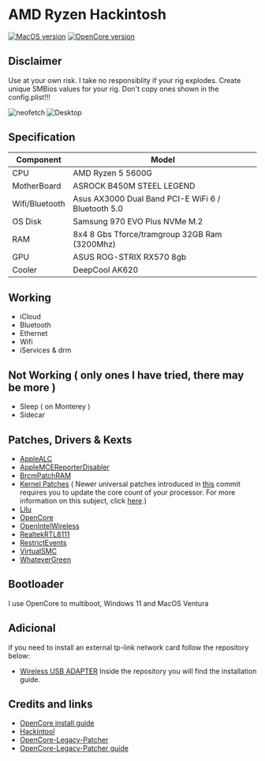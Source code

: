 # AMD Ryzen Hackintosh

[![MacOS version](https://img.shields.io/badge/Ventura-13.3.1-informational.svg)](https://www.apple.com/macos)
[![OpenCore version](https://img.shields.io/badge/OpenCore-0.9.1-informational.svg)](https://github.com/acidanthera/OpenCorePkg)

## Disclaimer
Use at your own risk. I take no responsiblity if your rig explodes. Create unique SMBios values for your rig. Don't copy ones shown in the config.plist!!!

![neofetch](https://user-images.githubusercontent.com/80381423/232362123-982b0162-df8e-453b-9807-3d849601c78f.png)
![Desktop](https://user-images.githubusercontent.com/80381423/232362685-6b4659c0-1d9d-4cff-bb68-e92c0c91a37f.png)

<!-- ## Important information
* This EFI supports only MacOS versions catalina(10.15) and higher. Your system will not boot if you use this on Mojave and High Sierra.
* Ventura incremental OTA updates may fail post beta1 and force you to download the full installer. This is probably due to BluetoolFixup and IntelBluetoothFirmware kext's. If you use these kext's in your setup like i do, you can overcome this issue by disabling the kext's in your config.plist prior to running your updates and enable them back post updation. -->

## Specification

| Component        | Model                                              |
| ---------------- | ---------------------------------------------------|
| CPU              | AMD Ryzen 5 5600G                                  |
| MotherBoard      | ASROCK B450M STEEL LEGEND                          |
| Wifi/Bluetooth   | Asus AX3000 Dual Band PCI-E WiFi 6 / Bluetooth 5.0 |
| OS Disk          | Samsung 970 EVO Plus NVMe M.2                      |
| RAM              | 8x4 8 Gbs Tforce/tramgroup 32GB Ram (3200Mhz)      |
| GPU              | ASUS ROG-STRIX RX570 8gb                           |
| Cooler    	   | DeepCool AK620                 		            |

## Working

* iCloud
* Bluetooth
* Ethernet
* Wifi
* iServices & drm

## Not Working ( only ones I have tried, there may be more )

* Sleep ( on Monterey )
* Sidecar

## Patches, Drivers & Kexts

* [AppleALC](https://github.com/acidanthera/AppleALC)
* [AppleMCEReporterDisabler](https://github.com/acidanthera/bugtracker/files/3703498/AppleMCEReporterDisabler.kext.zip)
* [BrcmPatchRAM](https://github.com/acidanthera/BrcmPatchRAM)
* [Kernel Patches](https://github.com/AMD-OSX/AMD_Vanilla) ( Newer universal patches introduced in [this](https://github.com/sileshn/Ryzentosh/commit/adcb87fa003a0e77afaded014984a00ecb07b775) commit requires you to update the core count of your processor. For more information on this subject, click [here](https://github.com/AMD-OSX/AMD_Vanilla#read-me-first).)
* [Lilu](https://github.com/acidanthera/Lilu)
* [OpenCore](https://github.com/acidanthera/OpenCorePkg)
* [OpenIntelWireless](https://github.com/OpenIntelWireless)
* [RealtekRTL8111](https://github.com/Mieze/RTL8111_driver_for_OS_X)
* [RestrictEvents](https://github.com/acidanthera/RestrictEvents)
* [VirtualSMC](https://github.com/acidanthera/VirtualSMC)
* [WhateverGreen](https://github.com/acidanthera/WhateverGreen)

## Bootloader

I use OpenCore to multiboot, Windows 11 and MacOS Ventura

## Adicional

if you need to install an external tp-link network card follow the repository below:
* [Wireless USB ADAPTER](https://github.com/chris1111/Wireless-USB-Big-Sur-Adapter)
Inside the repository you will find the installation guide.


## Credits and links

* [OpenCore install guide](https://dortania.github.io/OpenCore-Install-Guide)
* [Hackintool](https://www.hackintosh-forum.de/forum/thread/38316-hackintool-ehemals-intel-fb-patcher)
* [OpenCore-Legacy-Patcher](https://github.com/dortania/OpenCore-Legacy-Patcher)
* [OpenCore-Legacy-Patcher guide](https://dortania.github.io/OpenCore-Legacy-Patcher)

 
